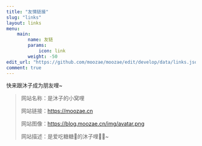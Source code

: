 ```yaml
---
title: "友情链接"
slug: "links"
layout: links
menu: 
    main:
        name: 友链
        params: 
            icon: link
        weight: -50
edit_url: "https://github.com/moozae/moozae/edit/develop/data/links.json"
comment: true
---
```


快来跟沐子成为朋友哩~

> 网站名称：是沐子的小窝哩
>
> 网站链接：https://moozae.cn
>
> 网站图像：https://blog.moozae.cn/img/avatar.png
>
> 网站描述：是爱吃糖糖🍥的沐子哩🏳️‍⚧️~